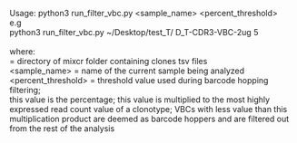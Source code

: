 Usage:
python3 run_filter_vbc.py <DIRECTORY> <sample_name> <percent_threshold> <br />
e.g <br />
python3 run_filter_vbc.py ~/Desktop/test_T/ D_T-CDR3-VBC-2ug 5 <br />
<br />
where: <br />
<DIRECTORY> = directory of mixcr folder containing clones tsv files <br />
<sample_name> = name of the current sample being analyzed <br />
<percent_threshold> = threshold value used during barcode hopping filtering; <br />
	this value is the percentage; this value is multiplied to the most highly <br />
expressed read count value of a clonotype; VBCs with less value than this <br />
multiplication product are deemed as barcode hoppers and are filtered out <br />
from the rest of the analysis <br />
